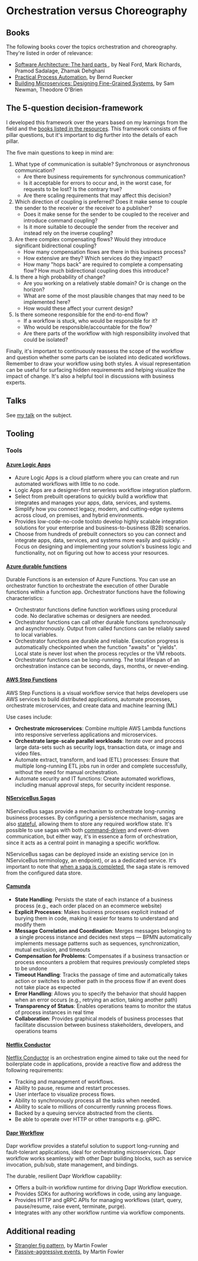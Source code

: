 # Orchestration versus Choreography

## Books

The following books cover the topics orchestration and choreography. They're listed in order of relevance:

- [Software Architecture: The hard parts ](https://www.oreilly.com/library/view/software-architecture-the/9781492086888/), by Neal Ford, Mark Richards, Pramod Sadalage, Zhamak Dehghani
- [Practical Process Automation](https://www.oreilly.com/library/view/practical-process-automation/9781492061441/), by Bernd Ruecker
- [Building Microservices: Designing Fine-Grained Systems](https://www.oreilly.com/library/view/building-microservices-designing/9781663728203/), by Sam Newman, Theodore O'Brien

## The 5-question decision-framework

I developed this framework over the years based on my learnings from the field and the [books listed in the resources](#books).
This framework consists of five pillar questions, but it's important to dig further into the details of each pillar.

The five main questions to keep in mind are:
1. What type of communication is suitable? Synchronous or asynchronous communication?
    - Are there business requirements for synchronous communication?
    - Is it acceptable for errors to occur and, in the worst case, for requests to be lost? Is the contrary true?
    - Are there scaling requirements that may affect this decision?
2. Which direction of coupling is preferred? Does it make sense to couple the sender to the receiver or the receiver to a publisher?
    - Does it make sense for the sender to be coupled to the receiver and introduce command coupling?
    - Is it more suitable to decouple the sender from the receiver and instead rely on the inverse coupling?
3. Are there complex compensating flows? Would they introduce significant bidirectional coupling?
    - How many compensation flows are there in this business process?
    - How extensive are they? Which services do they impact?
    - How many "hops back" are required to complete a compensating flow? How much bidirectional coupling does this introduce?
4. Is there a high probability of change?
    - Are you working on a relatively stable domain? Or is change on the horizon?
    - What are some of the most plausible changes that may need to be implemented here?
    - How would these affect your current design?
5. Is there someone responsible for the end-to-end flow?
    - If a workflow is stuck, who would be responsible for it?
    - Who would be responsible/accountable for the flow?
    - Are there parts of the workflow with high responsibility involved that could be isolated?

Finally, it's important to continuously reassess the scope of the workflow and question whether some parts can be isolated into dedicated workflows.
Remember to draw your workflow using both styles. A visual representation can be useful for surfacing hidden requirements and helping visualize the impact of change. It's also a helpful tool in discussions with business experts.

## Talks

See [my talk](https://github.com/lailabougria/talks/tree/main/orchestration-vs-choreography) on the subject.

## Tooling

### Tools

#### [Azure Logic Apps](https://learn.microsoft.com/en-us/azure/logic-apps/logic-apps-overview)

- Azure Logic Apps is a cloud platform where you can create and run automated workflows with little to no code.
- Logic Apps are a designer-first serverless workflow integration platform.
- Select from prebuilt operations to quickly build a workflow that integrates and manages your apps, data, services, and systems.
- Simplify how you connect legacy, modern, and cutting-edge systems across cloud, on premises, and hybrid environments.
- Provides low-code-no-code toolsto develop highly scalable integration solutions for your enterprise and business-to-business (B2B) scenarios.
- Choose from hundreds of prebuilt connectors so you can connect and integrate apps, data, services, and systems more easily and quickly. - Focus on designing and implementing your solution's business logic and functionality, not on figuring out how to access your resources.

#### [Azure durable functions](https://learn.microsoft.com/en-us/azure/azure-functions/durable/durable-functions-orchestrations?tabs=csharp-inproc)

Durable Functions is an extension of Azure Functions. You can use an orchestrator function to orchestrate the execution of other Durable functions within a function app. Orchestrator functions have the following characteristics:

- Orchestrator functions define function workflows using procedural code. No declarative schemas or designers are needed.
- Orchestrator functions can call other durable functions synchronously and asynchronously. Output from called functions can be reliably saved to local variables.
- Orchestrator functions are durable and reliable. Execution progress is automatically checkpointed when the function "awaits" or "yields". Local state is never lost when the process recycles or the VM reboots.
- Orchestrator functions can be long-running. The total lifespan of an orchestration instance can be seconds, days, months, or never-ending.

#### [AWS Step Functions](https://aws.amazon.com/step-functions/)

AWS Step Functions is a visual workflow service that helps developers use AWS services to build distributed applications, automate processes, orchestrate microservices, and create data and machine learning (ML)

Use cases include:

- **Orchestrate microservices**: Combine multiple AWS Lambda functions into responsive serverless applications and microservices.
- **Orchestrate large-scale parallel workloads**: Iterate over and process large data-sets such as security logs, transaction data, or image and video files.
- Automate extract, transform, and load (ETL) processes: Ensure that multiple long-running ETL jobs run in order and complete successfully, without the need for manual orchestration.
- Automate security and IT functions: Create automated workflows, including manual approval steps, for security incident response.

#### [NServiceBus Sagas](https://docs.particular.net/nservicebus/sagas/)

NServiceBus sagas provide a mechanism to orchestrate long-running business processes. By configuring a persistence mechanism, sagas are also [stateful](https://docs.particular.net/nservicebus/sagas/#long-running-means-stateful), allowing them to store any required workflow state. It's possible to use sagas with both [command-driven](https://docs.particular.net/nservicebus/sagas/) and event-driven communication, but either way, it's in essence a form of orchestration, since it acts as a central point in managing a specific workflow.

NServiceBus sagas can be deployed inside an existing service (on in NServiceBus terminology, an endpoint), or as a dedicated service. It's important to note that [when a saga is completed](https://docs.particular.net/nservicebus/sagas/#ending-a-saga), the saga state is removed from the configured data store.

#### [Camunda](https://camunda.com/solutions/microservices-orchestration/)

- **State Handling**: Persists the state of each instance of a business process (e.g., each order placed on an ecommerce website)
- **Explicit Processes**: Makes business processes explicit instead of burying them in code, making it easier for teams to understand and modify them
- **Message Correlation and Coordination**: Merges messages belonging to a single process instance and decides next steps — BPMN automatically implements message patterns such as sequences, synchronization, mutual exclusion, and timeouts
- **Compensation for Problems**: Compensates if a business transaction or process encounters a problem that requires previously completed steps to be undone
- **Timeout Handling**: Tracks the passage of time and automatically takes action or switches to another path in the process flow if an event does not take place as expected
- **Error Handling**: Allows you to specify the behavior that should happen when an error occurs (e.g., retrying an action, taking another path)
- **Transparency of Status**: Enables operations teams to monitor the status of process instances in real time
- **Collaboration**: Provides graphical models of business processes that facilitate discussion between business stakeholders, developers, and operations teams

#### [Netflix Conductor](https://conductor.netflix.com/index.html)

[Netflix Conductor](https://netflixtechblog.com/netflix-conductor-a-microservices-orchestrator-2e8d4771bf40) is an orchestration engine aimed to take out the need for boilerplate code in applications, provide a reactive flow and address the following requirements:
- Tracking and management of workflows.
- Ability to pause, resume and restart processes.
- User interface to visualize process flows.
- Ability to synchronously process all the tasks when needed.
- Ability to scale to millions of concurrently running process flows.
- Backed by a queuing service abstracted from the clients.
- Be able to operate over HTTP or other transports e.g. gRPC.

#### [Dapr Workflow](https://docs.dapr.io/developing-applications/building-blocks/workflow/workflow-overview/)

Dapr workflow provides a stateful solution to support long-running and fault-tolerant applications, ideal for orchestrating microservices. Dapr workflow works seamlessly with other Dapr building blocks, such as service invocation, pub/sub, state management, and bindings.

The durable, resilient Dapr Workflow capability:

- Offers a built-in workflow runtime for driving Dapr Workflow execution.
- Provides SDKs for authoring workflows in code, using any language.
- Provides HTTP and gRPC APIs for managing workflows (start, query, pause/resume, raise event, terminate, purge).
- Integrates with any other workflow runtime via workflow components.

## Additional reading

- [Strangler fig pattern](https://martinfowler.com/bliki/StranglerFigApplication.html), by Martin Fowler
- [Passive-aggressive events](https://martinfowler.com/articles/201701-event-driven.html), by Martin Fowler